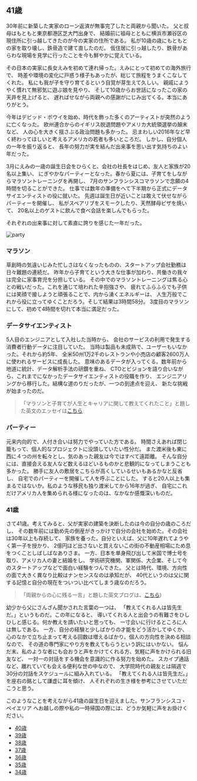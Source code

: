 ## 41歳

30年前に新築した実家のローン返済が無事完了したと両親から聞いた。
父と叔母はもともと東京都港区芝大門出身で、
結婚前に祖母とともに横浜市瀬谷区の現住所に引っ越してきたのが今の実家の住所である。
私が10歳の歳にもともとの家を取り壊し、鉄骨造で建て直したのだ。
仮住居に引っ越したり、鉄骨があらわな現場を見学に行ったことを今も鮮やかに覚えている。

その日本の実家に長女えみを初めて連れ帰った。えみにとって初めての海外旅行で、
時差や環境の変化に戸惑う様子もあったが、総じて旅程をうまくこなしてくれた。
私にも我が子を守り育てるという自覚が芽生えて久しい。
親戚にようやく慣れて無邪気に遊ぶ娘を見やり、
そして10歳からお世話になったこの家の天井を見上げると、
遅ればせながら両親への感謝がにじみ出てくる。本当にありがとう。

今年はデビッド・ボウイを始め、時代を飾った多くのアーティストが突然のように亡くなった。
欧州連合からのイギリス脱退問題やアメリカ大統領選挙の顛末など、
人の心を大きく揺さぶる政治問題も多かった。
忌まわしい2016年など早く終わってほしいと考えるアメリカの若者も多いところだ。
しかし、自分個人の一年を振り返ると、
長年の努力が実を結んだ出来事を思い出す気持ちのよい年だった。

3月にえみの一歳の誕生日会をひらくと、会社の社長をはじめ、友人と家族が20名以上集い、
にぎやかなパーティーとなった。春から夏には、子育てをしながらマラソントレーニングを再開し、
7月のサンフランシスコマラソンで念願の4時間を切ることができた。
仕事では数年の準備をへて下半期から正式にデータサイエンティストの役に就いた。
先週は誕生日が近いことは敢えて伏せながらパーティーを開催し、
私がスペアリブをスモークしたり、天然酵母ピザを焼いて、
20名以上のゲストに飲んで食べ会話を楽しんでもらった。

それぞれの出来事に対して素直に誇りを感じた一年だった。

![party](https://c1.staticflickr.com/1/593/30867457404_202db32db2_c.jpg)

### マラソン

草創時の気違いじみた忙しさはなくなったものの、スタートアップ会社勤務は日々難題の連続だ。
昨年から子育てという大きな仕事が加わり、共働きの我々は完全に家事育児を分担している。
その中でのマラソントレーニングは焦る心との戦いだった。これを通じて培われた辛抱強さや、
疲れてふらふらでも子供には笑顔で接しようと頑張ることで、内から湧くエネルギーは、
人生万般でこれから役に立ってゆくことだろう。そして結果は3時間58分。
3度目のマラソンにして、初めて4時間を切れて本当に満足だった。

### データサイエンティスト

5人目のエンジニアとして入社した当時から、
会社のサービスの利用で発生する消費者行動データに注目していた。
当時は製品も未成熟で、ユーザーもいなかった。それから約5年、
全米50州1万2千のレストランや小売店の顧客2600万人に使われるサービスに成長した。
意味のあるデータが入ってくる。数年前から地道に統計、データ解析手法の研鑽を重ね、
CTOとビジョンを語り合いながら、これまでになかったデータサイエンティストの役職を作り、
エンジニアリングから移行した。結構な道のりだったが、一つの到達点を迎え、
新たな挑戦が始まったのだ。

> 「マラソンと子育てが人生とキャリアに関して教えてくれたこと」と題した英文のエッセイは[こちら](http://www.daigotanaka.org/marathon-and-parenting)

### パーティー

元来内向的で、人付き合いは努力でやっていた方である。
時間さえあれば閉じ籠もって、個人的なプロジェクトに没頭していたい性分だ。
また渡米後も東に西に４つの州を転々とし、気のあった親友は今ではすべて遠距離。
そんな自分には、直接会える友人など数えるほどいるものかと悲観的になってしまうことも多かった。
勝手に友人の敷居をこちらが高くしているせいもあるかなと反省し、
自宅でのパーティーを開催して人を呼ぶことにした。
すると20人以上も集まるではないか。私のような移民も独り渡米してから16年が過ぎ、
自宅にこれだけアメリカ人を集められる様になったのは、なかなか感慨深いものだ。

### 41歳

さて41歳。考えてみると、父が実家の建築を決断したのは今の自分の歳のころだし、
その数年前には勤め先の倒産がきっかけで自分の会社を始めた。その会社は30年以上も存続して、
家族を養った。自分といえば、父に10年遅れてようやく第一子を授かり、
2億円ほど出さないと買えないこの街の不動産相場にため息をつくことしばしばなありさま。
一方、日本を単身飛び出して米国で博士号を取り、アメリカ人の妻と結婚をし、
学術研究機関、軍関係、大企業、そして今のスタートアップなどで面白い経験をつんできた。
父とは時代、環境、方向性の面で大きく異なり比較はナンセンスなのは承知だが、
40代というのは父に関する記憶と自分の現在をついつい比べてしまう歳なのだろう。

> 「両親からの心に残る一言」と題した英文ブログは、[こちら](http://www.daigotanaka.org/memorable-words-by-parents))

幼少から父にさんざん聞かされた言葉の一つは、
「教えてくれる人は皆先生だ。」というものだ。この年になると、
導いてくれる人と出会うの有難さをひしひしと感じる。何か教えを請いたいと思っても、
一寸会いに行けるところに人は無しである。
一方、自分の経験と少しばかりの才能をどう活かしてゆくか、
心のなかで立ち止まって考える回数は増えるばかり。個人の方向性を決める相談なので、
その道の専門家にやり方を教えてもらうという訳にはいかない。
悩んだ末、私のような者にも会おうと声をかけてくれる方、気軽に声をかけられる旧友など、
一対一の対話をする機会を意識的に作る努力を始めた。
スカイプ通話など、離れていても会える便利な世の中なので、
大学院時代の親友とは隔週で30分の対話をスケジュールに組み入れている。
「教えてくれる人は皆先生だ。」を座右の銘として謙虚に耳を傾け、
人それぞれの生き様を参考にさせていただこうと思う。

このようなことを考えながら41歳の誕生日を迎えました。サンフランシスコ・ベイエリア
へお越しの際や私の一時帰国の際には、どうか気軽に声をお掛けください。

- [40歳](http://www.daigotanaka.org/40-years)
- [39歳](http://www.daigotanaka.org/39-years)
- [38歳](http://www.daigotanaka.org/1521)
- [37歳](http://www.daigotanaka.org/?p=1325)
- [36歳](http://www.daigotanaka.org/?p=1098)
- [35歳](http://www.daigotanaka.org/?p=309)
- [34歳](http://www.daigotanaka.org/?p=306)
